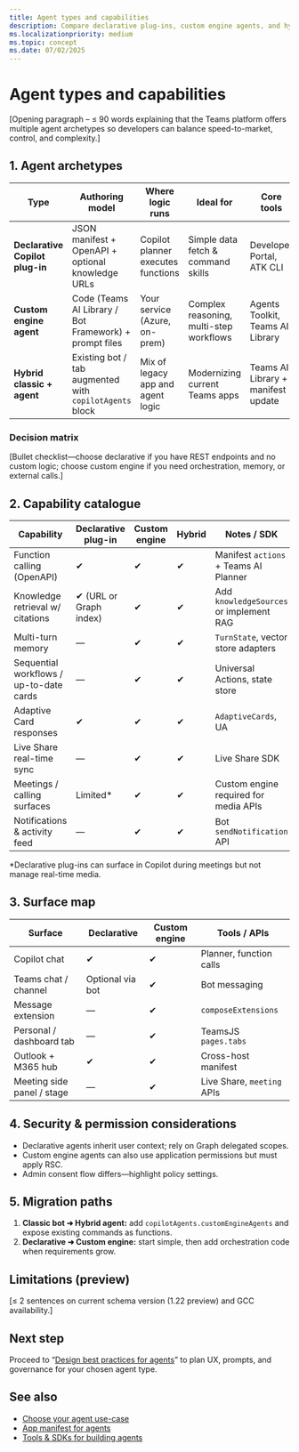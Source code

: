 ```yaml
---
title: Agent types and capabilities  
description: Compare declarative plug-ins, custom engine agents, and hybrid approaches, and learn which capabilities each model supports across Microsoft Teams and Microsoft 365 Copilot.  
ms.localizationpriority: medium  
ms.topic: concept  
ms.date: 07/02/2025  
---
```

# Agent types and capabilities  

[Opening paragraph – ≤ 90 words explaining that the Teams platform offers multiple agent archetypes so developers can balance speed-to-market, control, and complexity.]

## 1. Agent archetypes  

| Type | Authoring model | Where logic runs | Ideal for | Core tools |  
|------|-----------------|------------------|-----------|------------|  
| **Declarative Copilot plug-in** | JSON manifest + OpenAPI + optional knowledge URLs | Copilot planner executes functions | Simple data fetch & command skills | Developer Portal, ATK CLI |  
| **Custom engine agent** | Code (Teams AI Library / Bot Framework) + prompt files | Your service (Azure, on-prem) | Complex reasoning, multi-step workflows | Agents Toolkit, Teams AI Library |  
| **Hybrid classic + agent** | Existing bot / tab augmented with `copilotAgents` block | Mix of legacy app and agent logic | Modernizing current Teams apps | Teams AI Library + manifest update |

### Decision matrix  

[Bullet checklist—choose declarative if you have REST endpoints and no custom logic; choose custom engine if you need orchestration, memory, or external calls.]

## 2. Capability catalogue  

| Capability | Declarative plug-in | Custom engine | Hybrid | Notes / SDK |  
|------------|--------------------|---------------|--------|-------------|  
| Function calling (OpenAPI) | ✔ | ✔ | ✔ | Manifest `actions` + Teams AI Planner |  
| Knowledge retrieval w/ citations | ✔ (URL or Graph index) | ✔ | ✔ | Add `knowledgeSources` or implement RAG |  
| Multi-turn memory | — | ✔ | ✔ | `TurnState`, vector store adapters |  
| Sequential workflows / up-to-date cards | — | ✔ | ✔ | Universal Actions, state store |  
| Adaptive Card responses | ✔ | ✔ | ✔ | `AdaptiveCards`, UA |  
| Live Share real-time sync | — | ✔ | ✔ | Live Share SDK |  
| Meetings / calling surfaces | Limited* | ✔ | ✔ | Custom engine required for media APIs |  
| Notifications & activity feed | — | ✔ | ✔ | Bot `sendNotification` API |  

\*Declarative plug-ins can surface in Copilot during meetings but not manage real-time media.

## 3. Surface map  

| Surface | Declarative | Custom engine | Tools / APIs |  
|---------|-------------|---------------|--------------|  
| Copilot chat | ✔ | ✔ | Planner, function calls |  
| Teams chat / channel | Optional via bot | ✔ | Bot messaging |  
| Message extension | — | ✔ | `composeExtensions` |  
| Personal / dashboard tab | — | ✔ | TeamsJS `pages.tabs` |  
| Outlook + M365 hub | ✔ | ✔ | Cross-host manifest |  
| Meeting side panel / stage | — | ✔ | Live Share, `meeting` APIs |

## 4. Security & permission considerations  

- Declarative agents inherit user context; rely on Graph delegated scopes.  
- Custom engine agents can also use application permissions but must apply RSC.  
- Admin consent flow differs—highlight policy settings.

## 5. Migration paths  

1. **Classic bot ➜ Hybrid agent:** add `copilotAgents.customEngineAgents` and expose existing commands as functions.  
2. **Declarative ➜ Custom engine:** start simple, then add orchestration code when requirements grow.

## Limitations (preview)  

[≤ 2 sentences on current schema version (1.22 preview) and GCC availability.]

## Next step  

Proceed to “[Design best practices for agents](design-best-practices-for-agents.md)” to plan UX, prompts, and governance for your chosen agent type.

## See also  

- [Choose your agent use-case](choose-your-agent-use-case.md)  
- [App manifest for agents](../build/app-manifest-for-agents.md)  
- [Tools & SDKs for building agents](tools-and-sdks-for-agents.md)
